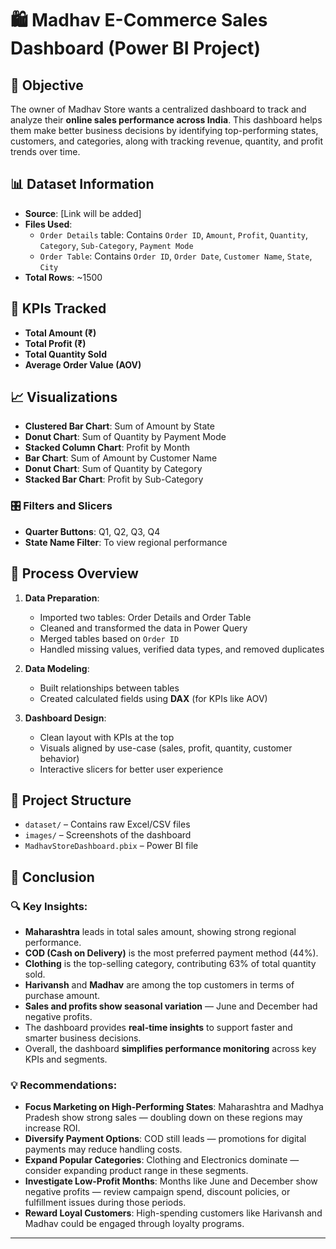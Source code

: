 # 🛍️ Madhav E-Commerce Sales Dashboard (Power BI Project)

## 📌 Objective

The owner of Madhav Store wants a centralized dashboard to track and analyze their **online sales performance across India**. This dashboard helps them make better business decisions by identifying top-performing states, customers, and categories, along with tracking revenue, quantity, and profit trends over time.

## 📊 Dataset Information

- **Source**: [Link will be added]
- **Files Used**: 
  - `Order Details` table: Contains `Order ID`, `Amount`, `Profit`, `Quantity`, `Category`, `Sub-Category`, `Payment Mode`
  - `Order Table`: Contains `Order ID`, `Order Date`, `Customer Name`, `State`, `City`
- **Total Rows**: ~1500

## 🧮 KPIs Tracked

- **Total Amount (₹)**
- **Total Profit (₹)**
- **Total Quantity Sold**
- **Average Order Value (AOV)**

## 📈 Visualizations

- **Clustered Bar Chart**: Sum of Amount by State
- **Donut Chart**: Sum of Quantity by Payment Mode
- **Stacked Column Chart**: Profit by Month
- **Bar Chart**: Sum of Amount by Customer Name
- **Donut Chart**: Sum of Quantity by Category
- **Stacked Bar Chart**: Profit by Sub-Category

### 🎛️ Filters and Slicers
- **Quarter Buttons**: Q1, Q2, Q3, Q4
- **State Name Filter**: To view regional performance

## 🔧 Process Overview

1. **Data Preparation**:
   - Imported two tables: Order Details and Order Table
   - Cleaned and transformed the data in Power Query
   - Merged tables based on `Order ID`
   - Handled missing values, verified data types, and removed duplicates

2. **Data Modeling**:
   - Built relationships between tables
   - Created calculated fields using **DAX** (for KPIs like AOV)

3. **Dashboard Design**:
   - Clean layout with KPIs at the top
   - Visuals aligned by use-case (sales, profit, quantity, customer behavior)
   - Interactive slicers for better user experience

## 📂 Project Structure

- `dataset/` – Contains raw Excel/CSV files
- `images/` – Screenshots of the dashboard
- `MadhavStoreDashboard.pbix` – Power BI file

## 📌 Conclusion

### 🔍 Key Insights:
- **Maharashtra** leads in total sales amount, showing strong regional performance.
- **COD (Cash on Delivery)** is the most preferred payment method (44%).
- **Clothing** is the top-selling category, contributing 63% of total quantity sold.
- **Harivansh** and **Madhav** are among the top customers in terms of purchase amount.
- **Sales and profits show seasonal variation** — June and December had negative profits.
- The dashboard provides **real-time insights** to support faster and smarter business decisions.
- Overall, the dashboard **simplifies performance monitoring** across key KPIs and segments.

### 💡 Recommendations:
- **Focus Marketing on High-Performing States**: Maharashtra and Madhya Pradesh show strong sales — doubling down on these regions may increase ROI.
- **Diversify Payment Options**: COD still leads — promotions for digital payments may reduce handling costs.
- **Expand Popular Categories**: Clothing and Electronics dominate — consider expanding product range in these segments.
- **Investigate Low-Profit Months**: Months like June and December show negative profits — review campaign spend, discount policies, or fulfillment issues during those periods.
- **Reward Loyal Customers**: High-spending customers like Harivansh and Madhav could be engaged through loyalty programs.

---
